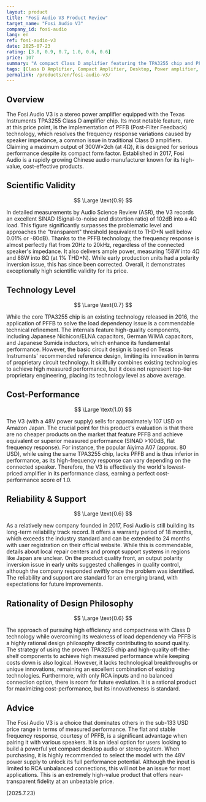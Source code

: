 ```yaml
---
layout: product
title: "Fosi Audio V3 Product Review"
target_name: "Fosi Audio V3"
company_id: fosi-audio
lang: en
ref: fosi-audio-v3
date: 2025-07-23
rating: [3.8, 0.9, 0.7, 1.0, 0.6, 0.6]
price: 107
summary: "A compact Class D amplifier featuring the TPA3255 chip and PFFB technology, combining excellent measured performance with best-in-class cost-performance."
tags: [Class D Amplifier, Compact Amplifier, Desktop, Power amplifier, TPA3255]
permalink: /products/en/fosi-audio-v3/
---
```

## Overview

The Fosi Audio V3 is a stereo power amplifier equipped with the Texas Instruments TPA3255 Class D amplifier chip. Its most notable feature, rare at this price point, is the implementation of PFFB (Post-Filter Feedback) technology, which resolves the frequency response variations caused by speaker impedance, a common issue in traditional Class D amplifiers. Claiming a maximum output of 300W×2ch (at 4Ω), it is designed for serious performance despite its compact form factor. Established in 2017, Fosi Audio is a rapidly growing Chinese audio manufacturer known for its high-value, cost-effective products.

## Scientific Validity

$$ \Large \text{0.9} $$

In detailed measurements by Audio Science Review (ASR), the V3 records an excellent SINAD (Signal-to-noise and distortion ratio) of 102dB into a 4Ω load. This figure significantly surpasses the problematic level and approaches the "transparent" threshold (equivalent to THD+N well below 0.01% or -80dB). Thanks to the PFFB technology, the frequency response is almost perfectly flat from 20Hz to 20kHz, regardless of the connected speaker's impedance. It also delivers ample power, measuring 158W into 4Ω and 88W into 8Ω (at 1% THD+N). While early production units had a polarity inversion issue, this has since been corrected. Overall, it demonstrates exceptionally high scientific validity for its price.

## Technology Level

$$ \Large \text{0.7} $$

While the core TPA3255 chip is an existing technology released in 2016, the application of PFFB to solve the load dependency issue is a commendable technical refinement. The internals feature high-quality components, including Japanese Nichicon/ELNA capacitors, German WIMA capacitors, and Japanese Sumida inductors, which enhance its fundamental performance. However, the basic circuit design is based on Texas Instruments' recommended reference design, limiting its innovation in terms of proprietary circuit technology. It skillfully combines existing technologies to achieve high measured performance, but it does not represent top-tier proprietary engineering, placing its technology level as above average.

## Cost-Performance

$$ \Large \text{1.0} $$

The V3 (with a 48V power supply) sells for approximately 107 USD on Amazon Japan. The crucial point for this product's evaluation is that there are no cheaper products on the market that feature PFFB and achieve equivalent or superior measured performance (SINAD >100dB, flat frequency response). For instance, the popular Aiyima A07 (approx. 80 USD), while using the same TPA3255 chip, lacks PFFB and is thus inferior in performance, as its high-frequency response can vary depending on the connected speaker. Therefore, the V3 is effectively the world's lowest-priced amplifier in its performance class, earning a perfect cost-performance score of 1.0.

## Reliability & Support

$$ \Large \text{0.6} $$

As a relatively new company founded in 2017, Fosi Audio is still building its long-term reliability track record. It offers a warranty period of 18 months, which exceeds the industry standard and can be extended to 24 months with user registration on their official website. While this is commendable, details about local repair centers and prompt support systems in regions like Japan are unclear. On the product quality front, an output polarity inversion issue in early units suggested challenges in quality control, although the company responded swiftly once the problem was identified. The reliability and support are standard for an emerging brand, with expectations for future improvements.

## Rationality of Design Philosophy

$$ \Large \text{0.6} $$

The approach of pursuing high efficiency and compactness with Class D technology while overcoming its weakness of load dependency via PFFB is a highly rational design philosophy directly contributing to sound quality. The strategy of using the proven TPA3255 chip and high-quality off-the-shelf components to achieve high measured performance while keeping costs down is also logical. However, it lacks technological breakthroughs or unique innovations, remaining an excellent combination of existing technologies. Furthermore, with only RCA inputs and no balanced connection option, there is room for future evolution. It is a rational product for maximizing cost-performance, but its innovativeness is standard.

## Advice

The Fosi Audio V3 is a choice that dominates others in the sub-133 USD price range in terms of measured performance. The flat and stable frequency response, courtesy of PFFB, is a significant advantage when pairing it with various speakers. It is an ideal option for users looking to build a powerful yet compact desktop audio or stereo system. When purchasing, it is highly recommended to select the model with the 48V power supply to unlock its full performance potential. Although the input is limited to RCA unbalanced connections, this will not be an issue for most applications. This is an extremely high-value product that offers near-transparent fidelity at an unbeatable price.

(2025.7.23)
